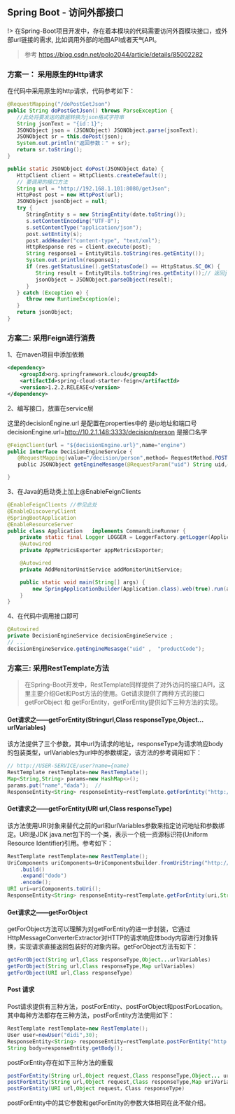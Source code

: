 ## Spring Boot - 访问外部接口
!> 在Spring-Boot项目开发中，存在着本模块的代码需要访问外面模块接口，或外部url链接的需求, 比如调用外部的地图API或者天气API。

> 参考 https://blog.csdn.net/polo2044/article/details/85002282

### 方案一： 采用原生的Http请求
在代码中采用原生的http请求，代码参考如下：

```java
@RequestMapping("/doPostGetJson")
public String doPostGetJson() throws ParseException {
   //此处将要发送的数据转换为json格式字符串
   String jsonText = "{id：1}";
   JSONObject json = (JSONObject) JSONObject.parse(jsonText);
   JSONObject sr = this.doPost(json);
   System.out.println("返回参数：" + sr);
   return sr.toString();
}

public static JSONObject doPost(JSONObject date) {
   HttpClient client = HttpClients.createDefault();
   // 要调用的接口方法
   String url = "http://192.168.1.101:8080/getJson";
   HttpPost post = new HttpPost(url);
   JSONObject jsonObject = null;
   try {
      StringEntity s = new StringEntity(date.toString());
      s.setContentEncoding("UTF-8");
      s.setContentType("application/json");
      post.setEntity(s);
      post.addHeader("content-type", "text/xml");
      HttpResponse res = client.execute(post);
      String response1 = EntityUtils.toString(res.getEntity());
      System.out.println(response1);
      if (res.getStatusLine().getStatusCode() == HttpStatus.SC_OK) {
         String result = EntityUtils.toString(res.getEntity());// 返回json格式：
         jsonObject = JSONObject.parseObject(result);
      }
   } catch (Exception e) {
      throw new RuntimeException(e);
   }
   return jsonObject;
}
```

### 方案二: 采用Feign进行消费
1、在maven项目中添加依赖

```xml
<dependency>
    <groupId>org.springframework.cloud</groupId>
    <artifactId>spring-cloud-starter-feign</artifactId>
    <version>1.2.2.RELEASE</version>
</dependency>
```

2、编写接口，放置在service层

这里的decisionEngine.url 是配置在properties中的 是ip地址和端口号
decisionEngine.url=http://10.2.1.148:3333/decision/person 是接口名字

```java
@FeignClient(url = "${decisionEngine.url}",name="engine")
public interface DecisionEngineService {
　　@RequestMapping(value="/decision/person",method= RequestMethod.POST)
　　public JSONObject getEngineMesasge(@RequestParam("uid") String uid,@RequestParam("productCode") String productCode);

}
```

3、在Java的启动类上加上@EnableFeignClients

```java
@EnableFeignClients //参见此处
@EnableDiscoveryClient
@SpringBootApplication
@EnableResourceServer
public class Application   implements CommandLineRunner {
    private static final Logger LOGGER = LoggerFactory.getLogger(Application.class);
    @Autowired
    private AppMetricsExporter appMetricsExporter;

    @Autowired
    private AddMonitorUnitService addMonitorUnitService;

    public static void main(String[] args) {
        new SpringApplicationBuilder(Application.class).web(true).run(args);
    }    
}
```

4、在代码中调用接口即可
```java
@Autowired
private DecisionEngineService decisionEngineService ;
// ...
decisionEngineService.getEngineMesasge("uid" ,  "productCode");
```

### 方案三: 采用RestTemplate方法
> 在Spring-Boot开发中，RestTemplate同样提供了对外访问的接口API，这里主要介绍Get和Post方法的使用。Get请求提供了两种方式的接口getForObject 和 getForEntity，getForEntity提供如下三种方法的实现。

#### Get请求之——getForEntity(Stringurl,Class responseType,Object…urlVariables)

该方法提供了三个参数，其中url为请求的地址，responseType为请求响应body的包装类型，urlVariables为url中的参数绑定，该方法的参考调用如下：

```java
// http://USER-SERVICE/user?name={name)
RestTemplate restTemplate=new RestTemplate();
Map<String,String> params=new HashMap<>();
params.put("name","dada");  //
ResponseEntity<String> responseEntity=restTemplate.getForEntity("http://USERSERVICE/user?name={name}",String.class,params);
```

#### Get请求之——getForEntity(URI url,Class responseType)

该方法使用URI对象来替代之前的url和urlVariables参数来指定访问地址和参数绑定。URI是JDK java.net包下的一个类，表示一个统一资源标识符(Uniform Resource Identifier)引用。参考如下：

```java
RestTemplate restTemplate=new RestTemplate();
UriComponents uriComponents=UriComponentsBuilder.fromUriString("http://USER-SERVICE/user?name={name}")
    .build()
    .expand("dodo")
    .encode();
URI uri=uriComponents.toUri();
ResponseEntity<String> responseEntity=restTemplate.getForEntity(uri,String.class).getBody();
```

#### Get请求之——getForObject

getForObject方法可以理解为对getForEntity的进一步封装，它通过HttpMessageConverterExtractor对HTTP的请求响应体body内容进行对象转换，实现请求直接返回包装好的对象内容。getForObject方法有如下：

```java
getForObject(String url,Class responseType,Object...urlVariables)
getForObject(String url,Class responseType,Map urlVariables)
getForObject(URI url,Class responseType)
```

#### Post 请求
Post请求提供有三种方法，postForEntity、postForObject和postForLocation。其中每种方法都存在三种方法，postForEntity方法使用如下：

```java
RestTemplate restTemplate=new RestTemplate();
User user=newUser("didi",30);
ResponseEntity<String> responseEntity=restTemplate.postForEntity("http://USER-SERVICE/user",user,String.class); //提交的body内容为user对象，请求的返回的body类型为String
String body=responseEntity.getBody();
```

postForEntity存在如下三种方法的重载

```java
postForEntity(String url,Object request,Class responseType,Object... uriVariables)
postForEntity(String url,Object request,Class responseType,Map uriVariables)
postForEntity(URI url,Object request，Class responseType)
```
postForEntity中的其它参数和getForEntity的参数大体相同在此不做介绍。